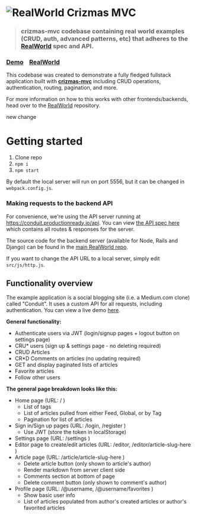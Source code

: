 # ![RealWorld Crizmas MVC](crizmas.png)

> ### crizmas-mvc codebase containing real world examples (CRUD, auth, advanced patterns, etc) that adheres to the [RealWorld](https://github.com/gothinkster/realworld) spec and API.


### [Demo](https://raulsebastianmihaila.github.io/crizmas-mvc-realworld-site/)&nbsp;&nbsp;&nbsp;&nbsp;[RealWorld](https://github.com/gothinkster/realworld)


This codebase was created to demonstrate a fully fledged fullstack application built with **[crizmas-mvc](https://github.com/raulsebastianmihaila/crizmas-mvc)** including CRUD operations, authentication, routing, pagination, and more.


For more information on how to this works with other frontends/backends, head over to the [RealWorld](https://github.com/gothinkster/realworld) repository.

new change

# Getting started

1. Clone repo
2. `npm i`
3. `npm start`


By default the local server will run on port 5556, but it can be changed in `webpack.config.js`.



### Making requests to the backend API

For convenience, we're using the API server running at https://conduit.productionready.io/api. You can view [the API spec here](https://github.com/GoThinkster/productionready/blob/master/api) which contains all routes & responses for the server.

The source code for the backend server (available for Node, Rails and Django) can be found in the [main RealWorld repo](https://github.com/gothinkster/realworld).

If you want to change the API URL to a local server, simply edit `src/js/http.js`.


## Functionality overview

The example application is a social blogging site (i.e. a Medium.com clone) called "Conduit". It uses a custom API for all requests, including authentication. You can view a live demo [here](https://raulsebastianmihaila.github.io/crizmas-mvc-realworld-site/).

**General functionality:**

- Authenticate users via JWT (login/signup pages + logout button on settings page)
- CRU* users (sign up & settings page - no deleting required)
- CRUD Articles
- CR*D Comments on articles (no updating required)
- GET and display paginated lists of articles
- Favorite articles
- Follow other users

**The general page breakdown looks like this:**

- Home page (URL: / )
    - List of tags
    - List of articles pulled from either Feed, Global, or by Tag
    - Pagination for list of articles
- Sign in/Sign up pages (URL: /login, /register )
    - Use JWT (store the token in localStorage)
- Settings page (URL: /settings )
- Editor page to create/edit articles (URL: /editor, /editor/article-slug-here )
- Article page (URL: /article/article-slug-here )
    - Delete article button (only shown to article's author)
    - Render markdown from server client side
    - Comments section at bottom of page
    - Delete comment button (only shown to comment's author)
- Profile page (URL: /@username, /@username/favorites )
    - Show basic user info
    - List of articles populated from author's created articles or author's favorited articles

